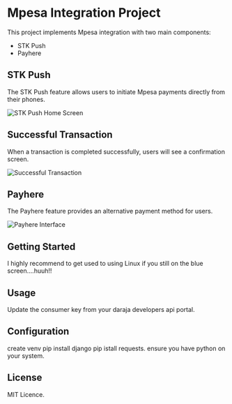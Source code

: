 # Mpesa Integration Project

This project implements Mpesa integration with two main components:
- STK Push
- Payhere

## STK Push

The STK Push feature allows users to initiate Mpesa payments directly from their phones.

![STK Push Home Screen](static/images/homestk.png)

## Successful Transaction

When a transaction is completed successfully, users will see a confirmation screen.

![Successful Transaction](static/images/success.png)

## Payhere

The Payhere feature provides an alternative payment method for users.

![Payhere Interface](static/images/payhere.png)

## Getting Started

I highly recommend to get used to using Linux if you still on the blue screen....huuh!!

## Usage

Update the consumer key from your daraja developers api portal.

## Configuration

create venv
pip install django
pip istall requests.
ensure you have python on your system.

## License

MIT Licence.
